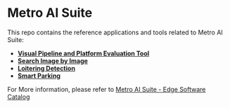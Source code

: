 # Metro AI Suite

This repo contains the reference applications and tools related to Metro AI Suite:

- [**Visual Pipeline and Platform Evaluation Tool**](visual-pipeline-and-platform-evaluation-tool/)
- [**Search Image by Image**](search-image-by-image)
- [**Loitering Detection**](loitering-detection)
- [**Smart Parking**](smart-parking)


For More information, please refer to [Metro AI Suite - Edge Software Catalog](https://edgesoftwarecatalog.intel.com/collection/metro-ai)